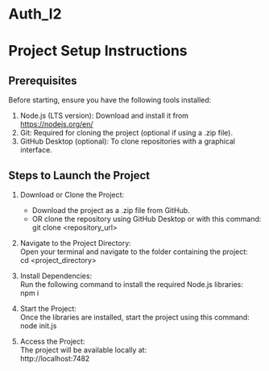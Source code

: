 # Auth_l2
# Project Setup Instructions

## Prerequisites  
Before starting, ensure you have the following tools installed:  
1. Node.js (LTS version): Download and install it from https://nodejs.org/en/  
2. Git: Required for cloning the project (optional if using a .zip file).  
3. GitHub Desktop (optional): To clone repositories with a graphical interface.  

## Steps to Launch the Project  

1. Download or Clone the Project:  
   - Download the project as a .zip file from GitHub.  
   - OR clone the repository using GitHub Desktop or with this command:  
   git clone <repository_url>  

2. Navigate to the Project Directory:  
   Open your terminal and navigate to the folder containing the project:  
   cd <project_directory>  

3. Install Dependencies:  
   Run the following command to install the required Node.js libraries:  
   npm i  

4. Start the Project:  
   Once the libraries are installed, start the project using this command:  
   node init.js  

5. Access the Project:  
   The project will be available locally at:  
   http://localhost:7482
